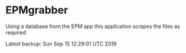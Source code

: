 # EPMgrabber
Using a database from the EPM app this application scrapes the files as required


Latest backup: Sun Sep 15 12:29:01 UTC 2019
